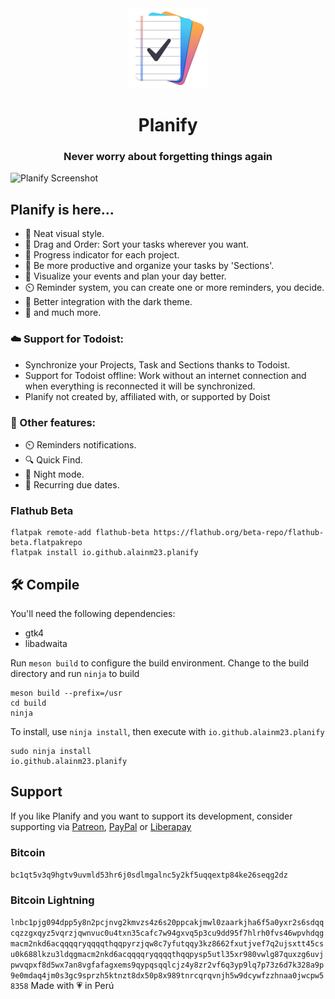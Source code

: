 <div align="center">
  <span align="center"> <img width="128" height="128" class="center" src="data/icons/hicolor/scalable/apps/io.github.alainm23.planify.svg" alt="Planify Icon"></span>
  <h1 align="center">Planify</h1>
  <h3 align="center">Never worry about forgetting things again</h3>
</div>

![Planify Screenshot](https://raw.githubusercontent.com/alainm23/planner/master/data/resources/screenshot/screenshot-01.png)

## Planify is here...

- 🚀️ Neat visual style.
- 🤚️ Drag and Order: Sort your tasks wherever you want.
- 💯️ Progress indicator for each project.
- 💪️ Be more productive and organize your tasks by 'Sections'.
- 📅️ Visualize your events and plan your day better.
- ⏲️ Reminder system, you can create one or more reminders, you decide.
- 🌙️ Better integration with the dark theme.
- 🎉️ and much more.

### ☁️ Support for Todoist:

- Synchronize your Projects, Task and Sections thanks to Todoist.
- Support for Todoist offline: Work without an internet connection and when everything is reconnected it will be synchronized.
- Planify not created by, affiliated with, or supported by Doist

### 💎️ Other features:

- ⏲️ Reminders notifications.
- 🔍️ Quick Find.
- 🌙️ Night mode.
- 🔁️ Recurring due dates.

### Flathub Beta
```
flatpak remote-add flathub-beta https://flathub.org/beta-repo/flathub-beta.flatpakrepo
flatpak install io.github.alainm23.planify
```

## 🛠 Compile

You'll need the following dependencies:

* gtk4
* libadwaita

Run `meson build` to configure the build environment. Change to the build directory and run `ninja` to build

    meson build --prefix=/usr
    cd build
    ninja

To install, use `ninja install`, then execute with `io.github.alainm23.planify`

    sudo ninja install
    io.github.alainm23.planify

## Support
If you like Planify and you want to support its development, consider supporting via [Patreon](https://www.patreon.com/alainm23), [PayPal](https://www.paypal.me/alainm23) or [Liberapay](https://liberapay.com/Alain)

### Bitcoin
`
bc1qt5v3q9hgtv9uvmld53hr6j0sdlmgalnc5y2kf5uqqextp84ke26seqg2dz
`
### Bitcoin Lightning
`
lnbc1pjg094dpp5y8n2pcjnvg2kmvzs4z6s20ppcakjmwl0zaarkjha6f5a0yxr2s6sdqqcqzzgxqyz5vqrzjqwnvuc0u4txn35cafc7w94gxvq5p3cu9dd95f7hlrh0fvs46wpvhdqgmacm2nkd6acqqqqryqqqqthqqpyrzjqw8c7yfutqqy3kz8662fxutjvef7q2ujsxtt45csu0k688lkzu3ldqgmacm2nkd6acqqqqryqqqqthqqpysp5utl35xr980vwlg87quxzg6uvjpwvqpxf8d5wx7an8vgfafagxems9qypqsqqlcjz4y8zr2vf6q3yp9lq7p73z6d7k328a9p9e0mdaq4jm0s3gc9sprzh5ktnzt8dx50p8x989tnrcqrqvnjh5w9dcywfzzhnaa0jwcpw58358
`
Made with 💗 in Perú
